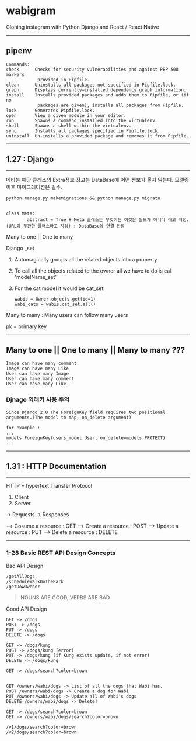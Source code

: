 # wabigram

Cloning instagram with Python Django and React / React Native

---

## pipenv

    Commands:
    check      Checks for security vulnerabilities and against PEP 508 markers
                provided in Pipfile.
    clean      Uninstalls all packages not specified in Pipfile.lock.
    graph      Displays currently–installed dependency graph information.
    install    Installs provided packages and adds them to Pipfile, or (if no
                packages are given), installs all packages from Pipfile.
    lock       Generates Pipfile.lock.
    open       View a given module in your editor.
    run        Spawns a command installed into the virtualenv.
    shell      Spawns a shell within the virtualenv.
    sync       Installs all packages specified in Pipfile.lock.
    uninstall  Un-installs a provided package and removes it from Pipfile.

---

## 1.27 : Django

---

메타는 해당 클래스의 Extra정보
장고는 DataBase에 어떤 정보가 올지 읽는다. 모델링 이후 마이그레이션은 필수.

    python manage.py makemigrations && python manage.py migrate


    class Meta:
            abstract = True # Meta 클래스는 무엇이든 이것은 필드가 아니다 라고 지정. (URL과 무관한 클래스라고 지정) : DataBase와 연결 안함

Many to one || One to many

Django \_set

1.  Automagically groups all the related objects into a property

2.  To call all the objects related to the owner all we have to do is call 'modelName_set'

3.  For the cat model it would be cat_set


        wabis = Owner.objects.get(id=1)
        wabi_cats = wabis.cat_set.all()

Many to many : Many users can follow many users

pk = primary key

---

## Many to one || One to many || Many to many ???

    Image can have many comment.
    Image can have many Like
    User can have many Image
    User can have many comment
    User can have many Like

### Djnago 외래키 사용 주의

    Since Django 2.0 The ForeignKey field requires two positional arguments.(The model to map, on_delete argument)

    for example :
    ...
    models.ForeignKey(users_model.User, on_delete=models.PROTECT)
    ...

---

## 1.31 : HTTP Documentation

---

HTTP = hypertext Transfer Protocol

1. Client
2. Server

-> Requests
-> Responses

--> Cosume a resource : GET
--> Create a resource : POST
--> Update a resource : PUT
--> Delete a resource : DELETE

---

### 1-28 Basic REST API Design Concepts

Bad API Design

    /getAllDogs
    /scheduleWalkOnThePark
    /getDowOwener

> NOUNS ARE GOOD, VERBS ARE BAD

Good API Design

    GET -> /dogs
    POST -> /dogs
    PUT -> /dogs
    DELETE -> /dogs

    GET -> /dogs/kung
    POST -> /dogs/kung (error)
    PUT -> /dogs/kung (if Kung exists update, if not error)
    DELETE -> /dogs/kung

    GET -> /dogs/search?color=brown


    GET /owners/wabi/dogs -> List of all the dogs that Wabi has.
    POST /owners/wabi/dogs -> Create a dog for Wabi
    PUT /owners/wabi/dogs -> Update all of Wabi's dogs
    DELETE /owners/wabi/dogs -> Delete!

    GET -> /dogs/search?color=brown
    GET -> /owners/wabi/dogs/search?color=brown

    /v1/dogs/search?color=brown
    /v2/dogs/search?color=brown
